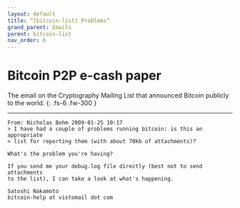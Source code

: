 ```yaml
---
layout: default
title: “[bitcoin-list] Problems”
grand_parent: Emails
parent: bitcoin-list
nav_order: 6
---
```


# Bitcoin P2P e-cash paper

The email on the Cryptography Mailing List that announced Bitcoin publicly to the world.
{: .fs-6 .fw-300 } 

---

```
From: Nicholas Bohm 2009-01-25 10:17
> I have had a couple of problems running bitcoin: is this an appropriate
> list for reporting them (with about 70kb of attachments)?

What's the problem you're having?

If you send me your debug.log file directly (best not to send attachments
to the list), I can take a look at what's happening.

Satoshi Nakamoto
bitcoin-help at vistomail dot com
```

